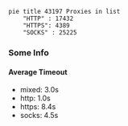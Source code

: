 
```mermaid
pie title 43197 Proxies in list
    "HTTP" : 17432
    "HTTPS": 4389
    "SOCKS" : 25225
```

### Some Info
#### Average Timeout

- mixed: 3.0s
- http: 1.0s
- https: 8.4s
- socks: 4.5s